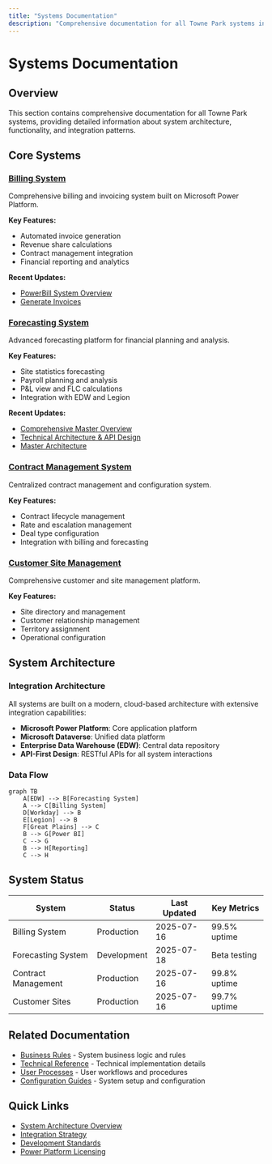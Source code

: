 ```yaml
---
title: "Systems Documentation"
description: "Comprehensive documentation for all Towne Park systems including billing, forecasting, contracts, and customer site management"
---
```


# Systems Documentation

## Overview

This section contains comprehensive documentation for all Towne Park systems, providing detailed information about system architecture, functionality, and integration patterns.

## Core Systems

### [Billing System](billing/overview.md)
Comprehensive billing and invoicing system built on Microsoft Power Platform.

**Key Features:**
- Automated invoice generation
- Revenue share calculations
- Contract management integration
- Financial reporting and analytics

**Recent Updates:**
- [PowerBill System Overview](billing/20250716_Billing_SystemOverview_PowerBill.md)
- [Generate Invoices](billing/generate-invoices.md)

### [Forecasting System](forecasting/overview.md)
Advanced forecasting platform for financial planning and analysis.

**Key Features:**
- Site statistics forecasting
- Payroll planning and analysis
- P&L view and FLC calculations
- Integration with EDW and Legion

**Recent Updates:**
- [Comprehensive Master Overview](forecasting/20250718_Forecasting_SystemOverview_ComprehensiveMaster.md)
- [Technical Architecture & API Design](../technical/backend/20250718_Forecasting_TechnicalArchitecture_APIDesign.md)
- [Master Architecture](forecasting/20250716_Forecasting_SystemOverview_MasterArchitecture.md)

### [Contract Management System](contracts/20250716_Contracts_SystemOverview_PowerBill.md)
Centralized contract management and configuration system.

**Key Features:**
- Contract lifecycle management
- Rate and escalation management
- Deal type configuration
- Integration with billing and forecasting

### [Customer Site Management](customer-sites/20250716_CustomerSites_SystemOverview_Management.md)
Comprehensive customer and site management platform.

**Key Features:**
- Site directory and management
- Customer relationship management
- Territory assignment
- Operational configuration

## System Architecture

### Integration Architecture
All systems are built on a modern, cloud-based architecture with extensive integration capabilities:

- **Microsoft Power Platform**: Core application platform
- **Microsoft Dataverse**: Unified data platform
- **Enterprise Data Warehouse (EDW)**: Central data repository
- **API-First Design**: RESTful APIs for all system interactions

### Data Flow
```mermaid
graph TB
    A[EDW] --> B[Forecasting System]
    A --> C[Billing System]
    D[Workday] --> B
    E[Legion] --> B
    F[Great Plains] --> C
    B --> G[Power BI]
    C --> G
    B --> H[Reporting]
    C --> H
```

## System Status

| System | Status | Last Updated | Key Metrics |
|--------|--------|--------------|-------------|
| Billing System | Production | 2025-07-16 | 99.5% uptime |
| Forecasting System | Development | 2025-07-18 | Beta testing |
| Contract Management | Production | 2025-07-16 | 99.8% uptime |
| Customer Sites | Production | 2025-07-16 | 99.7% uptime |

## Related Documentation

- [Business Rules](../business-rules/index.md) - System business logic and rules
- [Technical Reference](../technical/index.md) - Technical implementation details
- [User Processes](../user-processes/index.md) - User workflows and procedures
- [Configuration Guides](../configuration/index.md) - System setup and configuration

## Quick Links

- [System Architecture Overview](../technical/backend/index.md)
- [Integration Strategy](../technical/integrations/20250718_Architecture_IntegrationStrategy_HybridConnections.md)
- [Development Standards](../configuration/system-settings/20250718_Development_Standards_ComprehensiveGuide.md)
- [Power Platform Licensing](../configuration/system-settings/20250718_Architecture_LicensingAnalysis_PowerPlatform.md)